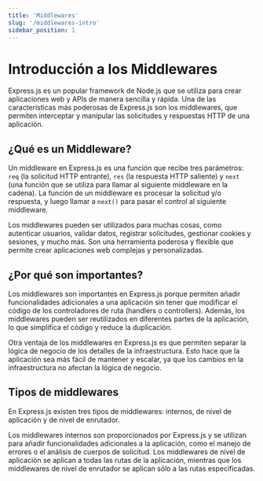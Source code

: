 ```yaml
---
title: 'Middlewares'
slug: '/middlewares-intro'
sidebar_position: 1
---
```


# Introducción a los Middlewares

Express.js es un popular framework de Node.js que se utiliza para crear aplicaciones web y APIs de manera sencilla y rápida. Una de las características más poderosas de Express.js son los middlewares, que permiten interceptar y manipular las solicitudes y respuestas HTTP de una aplicación.

## ¿Qué es un Middleware?

Un middleware en Express.js es una función que recibe tres parámetros: `req` (la solicitud HTTP entrante), `res` (la respuesta HTTP saliente) y `next` (una función que se utiliza para llamar al siguiente middleware en la cadena). La función de un middleware es procesar la solicitud y/o respuesta, y luego llamar a `next()` para pasar el control al siguiente middleware.

Los middlewares pueden ser utilizados para muchas cosas, como autenticar usuarios, validar datos, registrar solicitudes, gestionar cookies y sesiones, y mucho más. Son una herramienta poderosa y flexible que permite crear aplicaciones web complejas y personalizadas.

## ¿Por qué son importantes?

Los middlewares son importantes en Express.js porque permiten añadir funcionalidades adicionales a una aplicación sin tener que modificar el código de los controladores de ruta (handlers o controllers). Además, los middlewares pueden ser reutilizados en diferentes partes de la aplicación, lo que simplifica el código y reduce la duplicación.

Otra ventaja de los middlewares en Express.js es que permiten separar la lógica de negocio de los detalles de la infraestructura. Esto hace que la aplicación sea más fácil de mantener y escalar, ya que los cambios en la infraestructura no afectan la lógica de negocio.

## Tipos de middlewares

En Express.js existen tres tipos de middlewares: internos, de nivel de aplicación y de nivel de enrutador.

Los middlewares internos son proporcionados por Express.js y se utilizan para añadir funcionalidades adicionales a la aplicación, como el manejo de errores o el análisis de cuerpos de solicitud. Los middlewares de nivel de aplicación se aplican a todas las rutas de la aplicación, mientras que los middlewares de nivel de enrutador se aplican sólo a las rutas especificadas.

